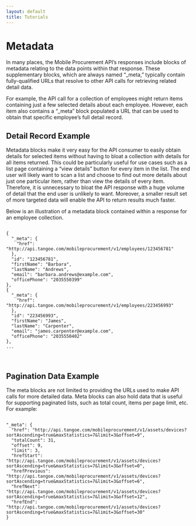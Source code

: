 ```yaml
---
layout: default
title: Tutorials
---
```


# Metadata

In many places, the Mobile Procurement API’s responses include blocks of metadata relating to the data points within that response. These supplementary blocks, which are always named “_meta,” typically contain fully-qualified URLs that resolve to other API calls for retrieving related detail data.

For example, the API call for a collection of employees might return items containing just a few selected details about each employee. However, each item also contains a “_meta” block populated a URL that can be used to obtain that specific employee’s full detail record. 
<br />

## Detail Record Example

Metadata blocks make it very easy for the API consumer to easily obtain details for selected items without having to bloat a collection with details for all items returned. This could be particularly useful for use cases such as a list page containing a “view details” button for every item in the list. The end user will likely want to scan a list and choose to find out more details about just one particular item, rather than view the details of every item. Therefore, it is unnecessary to bloat the API response with a huge volume of detail that the end user is unlikely to want. Moreover, a smaller result set of more targeted data will enable the API to return results much faster.

Below is an illustration of a metadata block contained within a response for an employee collection.

```

{
  "_meta": {
    "href": "http://api.tangoe.com/mobileprocurement/v1/employees/123456781"
  },
  "id": "123456781",
  "firstName": "Barbara",
  "lastName": "Andrews",
  "email": "barbara.andrews@example.com",
  "officePhone": "2035550399"
},
{
  "_meta": {
    "href": "http://api.tangoe.com/mobileprocurement/v1/employees/223456993"
  },
  "id": "223456993",
  "firstName": "James",
  "lastName": "Carpenter",
  "email": "james.carpenter@example.com",
  "officePhone": "2035550402"
},
...

```
<br />

## Pagination Data Example

The meta blocks are not limited to providing the URLs used to make API calls for more detailed data. Meta blocks can also hold data that is useful for supporting paginated lists, such as total count, items per page limit, etc. For example:


```

"_meta": {
  "href": "http://api.tangoe.com/mobileprocurement/v1/assets/devices?sortAscending=true&maxStatistics=7&limit=3&offset=9",
  "totalCount": 31,
  "offset": 9,
  "limit": 3,
  "hrefStart": "http://api.tangoe.com/mobileprocurement/v1/assets/devices?sortAscending=true&maxStatistics=7&limit=3&offset=0",
  "hrefPrevious": "http://api.tangoe.com/mobileprocurement/v1/assets/devices?sortAscending=true&maxStatistics=7&limit=3&offset=6",
  "hrefNext": "http://api.tangoe.com/mobileprocurement/v1/assets/devices?sortAscending=true&maxStatistics=7&limit=3&offset=12",
  "hrefEnd": "http://api.tangoe.com/mobileprocurement/v1/assets/devices?sortAscending=true&maxStatistics=7&limit=3&offset=30"
}

```